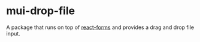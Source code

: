 # mui-drop-file
A package that runs on top of [react-forms](https://github.com/mithyalabs/ml-react-forms) and provides a drag and drop file input.
